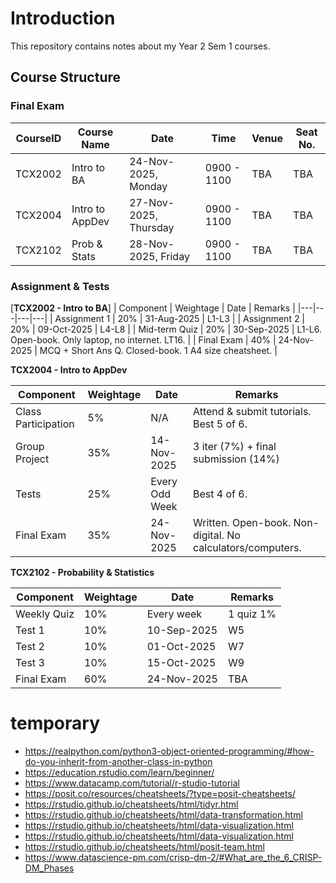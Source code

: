 # Introduction

This repository contains notes about my Year 2 Sem 1 courses.

## Course Structure
### Final Exam
| CourseID | Course Name | Date | Time | Venue | Seat No. |
| ------------- | ------------- | ------------- | ------------- | ------------- | ------------- |
| TCX2002 | Intro to BA | 24-Nov-2025, Monday | 0900 - 1100 | TBA | TBA |
| TCX2004 | Intro to AppDev | 27-Nov-2025, Thursday | 0900 - 1100 | TBA | TBA | 
| TCX2102 | Prob & Stats | 28-Nov-2025, Friday | 0900 - 1100 | TBA | TBA |

### Assignment & Tests
[**TCX2002 - Intro to BA**]
| Component | Weightage | Date | Remarks |
|---|---|---|---|
| Assignment 1 | 20% | 31-Aug-2025 | L1-L3 |
| Assignment 2 | 20% | 09-Oct-2025 | L4-L8 |
| Mid-term Quiz | 20% | 30-Sep-2025 | L1-L6. Open-book. Only laptop, no internet. LT16. |
| Final Exam | 40% | 24-Nov-2025 | MCQ + Short Ans Q. Closed-book. 1 A4 size cheatsheet. |

**TCX2004 - Intro to AppDev**  

| Component | Weightage | Date | Remarks |
|---|---|---|---|
| Class Participation | 5% | N/A | Attend & submit tutorials. Best 5 of 6. |
| Group Project | 35% | 14-Nov-2025 | 3 iter (7%) + final submission (14%) |
| Tests | 25% | Every Odd Week | Best 4 of 6. |
| Final Exam | 35% | 24-Nov-2025 | Written. Open-book. Non-digital. No calculators/computers. |

**TCX2102 - Probability & Statistics**

| Component | Weightage | Date | Remarks |
|---|---|---|---|
| Weekly Quiz | 10% | Every week | 1 quiz 1% |
| Test 1 | 10% | 10-Sep-2025 | W5 |
| Test 2 | 10% | 01-Oct-2025 | W7 |
| Test 3 | 10% | 15-Oct-2025 | W9 |
| Final Exam | 60% | 24-Nov-2025 | TBA |

# temporary
- https://realpython.com/python3-object-oriented-programming/#how-do-you-inherit-from-another-class-in-python
- https://education.rstudio.com/learn/beginner/
- https://www.datacamp.com/tutorial/r-studio-tutorial
- https://posit.co/resources/cheatsheets/?type=posit-cheatsheets/
- https://rstudio.github.io/cheatsheets/html/tidyr.html
- https://rstudio.github.io/cheatsheets/html/data-transformation.html
- https://rstudio.github.io/cheatsheets/html/data-visualization.html
- https://rstudio.github.io/cheatsheets/html/data-visualization.html
- https://rstudio.github.io/cheatsheets/html/posit-team.html
- https://www.datascience-pm.com/crisp-dm-2/#What_are_the_6_CRISP-DM_Phases
